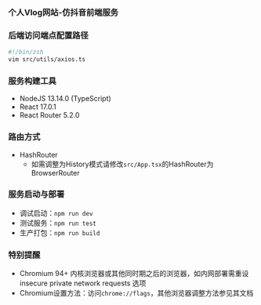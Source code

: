 ### 个人Vlog网站-仿抖音前端服务

### 后端访问端点配置路径
```zsh
#!/bin/zsh
vim src/utils/axios.ts
```

### 服务构建工具
- NodeJS 13.14.0 (TypeScript)
- React 17.0.1
- React Router 5.2.0

### 路由方式
- HashRouter 
  - 如需调整为History模式请修改`src/App.tsx`的HashRouter为BrowserRouter

### 服务启动与部署
- 调试启动：`npm run dev`
- 测试服务：`npm run test`
- 生产打包：`npm run build`

### 特别提醒
- Chromium 94+ 内核浏览器或其他同时期之后的浏览器，如内网部署需重设 insecure private network requests 选项
- Chromium设置方法：访问`chrome://flags`，其他浏览器调整方法参见其文档
